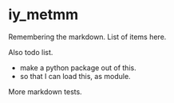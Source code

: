 # iy_metmm

Remembering the markdown.
List of items here.

Also todo list.
- make a python package out of this.
- so that I can load this, as module.

More markdown tests.